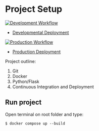 # Project Setup

[![Development Workflow](https://github.com/SwapnilAryan97/docker_flask_2/actions/workflows/dev.yml/badge.svg)](https://github.com/SwapnilAryan97/docker_flask_2/actions/workflows/dev.yml)
* [Developmental Deployment](https://calc-dev.herokuapp.com)



[![Production Workflow](https://github.com/SwapnilAryan97/docker_flask_2/actions/workflows/prod.yml/badge.svg)](https://github.com/SwapnilAryan97/docker_flask_2/actions/workflows/prod.yml)
* [Production Deployment](https://calc-prod.herokuapp.com)

Project outline:

1. Git
2. Docker
3. Python/Flask
4. Continuous Integration and  Deployment

## Run project 
Open terminal on root folder and type:
```
$ docker compose up --build
```